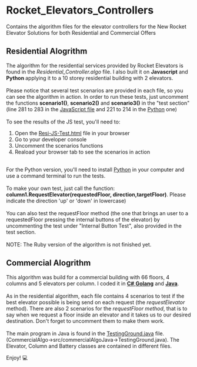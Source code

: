 # Rocket_Elevators_Controllers
Contains the algorithm files for the elevator controllers for the New Rocket Elevator Solutions for both Residential and Commercial Offers

<h2>Residential Alogrithm</h2>
The algorithm for the residential services provided by Rocket Elevators is found in the <i>Residential_Controller.algo</i> file. I also built it on <strong>Javascript</strong> and <strong>Python </strong>
applying it to a 10 storey residential building with 2 elevators.
<br/>
<br>
Please notice that several test scenarios are provided in each file, so you can see the algorithm in action. In order to run these tests, just uncomment the functions <strong>scenario1()</strong>, 
<strong>scenario2()</strong> and <strong>scenario3()</strong> in the "test section" (line 281 to 283 in the <a href src="https://github.com/jorgemarcoux/Rocket_Elevators_Controllers/blob/master/Residential-JavaScript.js">JavaScript file</a> and 221 to 214 in the <a href="https://github.com/jorgemarcoux/Rocket_Elevators_Controllers/blob/master/Residential-Py">Python</a> one)
<br/>
<br>
To see the results of the JS test, you'll need to:
<ol>
<li>Open the <a href src="Resi-JS-Test.html">Resi-JS-Test.html<a> file in your browser</li>
<li>Go to your developer console</li>
<li>Uncomment the scenarios functions</li>
<li>Reaload your browser tab to see the scenarios in action</li>
</ol>
<br>
<storng>For the Python version, you'll need to install <a href="https://www.python.org/downloads/">Python</a> in your computer and use a command terminal to run the tests</strong>.
<br>  
<br>
To make your own test, just call the function: <strong>column1.RequestElevator(requestedFloor, direction,targetFloor)</strong>. Please indicate the direction 'up' or 'down' in lowercase)
<br>
<br>
You can also test the requestFloor method (the one that brings an user to a requestedFloor pressing the internal buttons of the elevator) by uncommenting the test under "Internal Button Test", also provided in the test section.
<br>
<br>  
NOTE: The Ruby version of the algorithm is not finished yet.

<h2>Commercial Alogrithm</h2>
This algorithm was build for a commercial building with 66 floors, 4 columns and 5 elevators per column. I coded it in <strong><a href="https://github.com/jorgemarcoux/Rocket_Elevators_Controllers/blob/master/Program.cs">C#</a></strong>,<strong><a href="https://github.com/jorgemarcoux/Rocket_Elevators_Controllers/blob/master/commercial-algo.go">Golang</a></strong> and <strong><a href="https://github.com/jorgemarcoux/Rocket_Elevators_Controllers/tree/master/CommercialAlgo">Java</a></strong>.
<br>
<br/>
As in the residential algorithm, each file contains 4 scenarios to test if the best elevator possible is being send on each request (the <em>requestElevator</em> method).
There are also 2 scenarios for the <em>requestFloor method</em>, that is to say when we request a floor inside an elevator and it takes us to our desired destination. Don't forget to uncomment them to make them work.
<br>
<br/>
The main program in Java is found in the <a href="https://github.com/jorgemarcoux/Rocket_Elevators_Controllers/blob/master/CommercialAlgo/src/commercialAlgoJava/TestingGround.java">TestingGround.java</a> file. (CommercialAlgo->src/commercialAlgoJava->TestingGround.java). The Elevator, Column and Battery classes are contained in different files.


Enjoy! 💻

